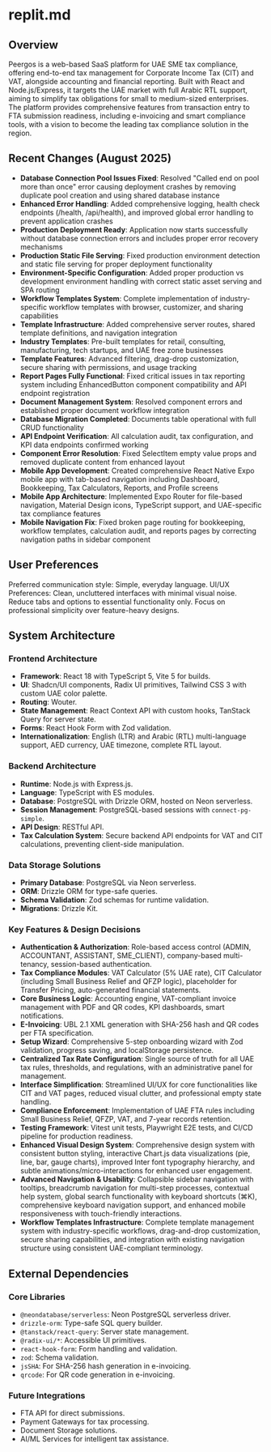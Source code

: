 # replit.md

## Overview
Peergos is a web-based SaaS platform for UAE SME tax compliance, offering end-to-end tax management for Corporate Income Tax (CIT) and VAT, alongside accounting and financial reporting. Built with React and Node.js/Express, it targets the UAE market with full Arabic RTL support, aiming to simplify tax obligations for small to medium-sized enterprises. The platform provides comprehensive features from transaction entry to FTA submission readiness, including e-invoicing and smart compliance tools, with a vision to become the leading tax compliance solution in the region.

## Recent Changes (August 2025)
- **Database Connection Pool Issues Fixed**: Resolved "Called end on pool more than once" error causing deployment crashes by removing duplicate pool creation and using shared database instance
- **Enhanced Error Handling**: Added comprehensive logging, health check endpoints (/health, /api/health), and improved global error handling to prevent application crashes
- **Production Deployment Ready**: Application now starts successfully without database connection errors and includes proper error recovery mechanisms
- **Production Static File Serving**: Fixed production environment detection and static file serving for proper deployment functionality
- **Environment-Specific Configuration**: Added proper production vs development environment handling with correct static asset serving and SPA routing
- **Workflow Templates System**: Complete implementation of industry-specific workflow templates with browser, customizer, and sharing capabilities
- **Template Infrastructure**: Added comprehensive server routes, shared template definitions, and navigation integration
- **Industry Templates**: Pre-built templates for retail, consulting, manufacturing, tech startups, and UAE free zone businesses
- **Template Features**: Advanced filtering, drag-drop customization, secure sharing with permissions, and usage tracking
- **Report Pages Fully Functional**: Fixed critical issues in tax reporting system including EnhancedButton component compatibility and API endpoint registration
- **Document Management System**: Resolved component errors and established proper document workflow integration
- **Database Migration Completed**: Documents table operational with full CRUD functionality
- **API Endpoint Verification**: All calculation audit, tax configuration, and KPI data endpoints confirmed working
- **Component Error Resolution**: Fixed SelectItem empty value props and removed duplicate content from enhanced layout
- **Mobile App Development**: Created comprehensive React Native Expo mobile app with tab-based navigation including Dashboard, Bookkeeping, Tax Calculators, Reports, and Profile screens
- **Mobile App Architecture**: Implemented Expo Router for file-based navigation, Material Design icons, TypeScript support, and UAE-specific tax compliance features
- **Mobile Navigation Fix**: Fixed broken page routing for bookkeeping, workflow templates, calculation audit, and reports pages by correcting navigation paths in sidebar component

## User Preferences
Preferred communication style: Simple, everyday language.
UI/UX Preferences: Clean, uncluttered interfaces with minimal visual noise. Reduce tabs and options to essential functionality only. Focus on professional simplicity over feature-heavy designs.

## System Architecture

### Frontend Architecture
- **Framework**: React 18 with TypeScript 5, Vite 5 for builds.
- **UI**: Shadcn/UI components, Radix UI primitives, Tailwind CSS 3 with custom UAE color palette.
- **Routing**: Wouter.
- **State Management**: React Context API with custom hooks, TanStack Query for server state.
- **Forms**: React Hook Form with Zod validation.
- **Internationalization**: English (LTR) and Arabic (RTL) multi-language support, AED currency, UAE timezone, complete RTL layout.

### Backend Architecture
- **Runtime**: Node.js with Express.js.
- **Language**: TypeScript with ES modules.
- **Database**: PostgreSQL with Drizzle ORM, hosted on Neon serverless.
- **Session Management**: PostgreSQL-based sessions with `connect-pg-simple`.
- **API Design**: RESTful API.
- **Tax Calculation System**: Secure backend API endpoints for VAT and CIT calculations, preventing client-side manipulation.

### Data Storage Solutions
- **Primary Database**: PostgreSQL via Neon serverless.
- **ORM**: Drizzle ORM for type-safe queries.
- **Schema Validation**: Zod schemas for runtime validation.
- **Migrations**: Drizzle Kit.

### Key Features & Design Decisions
- **Authentication & Authorization**: Role-based access control (ADMIN, ACCOUNTANT, ASSISTANT, SME_CLIENT), company-based multi-tenancy, session-based authentication.
- **Tax Compliance Modules**: VAT Calculator (5% UAE rate), CIT Calculator (including Small Business Relief and QFZP logic), placeholder for Transfer Pricing, auto-generated financial statements.
- **Core Business Logic**: Accounting engine, VAT-compliant invoice management with PDF and QR codes, KPI dashboards, smart notifications.
- **E-Invoicing**: UBL 2.1 XML generation with SHA-256 hash and QR codes per FTA specification.
- **Setup Wizard**: Comprehensive 5-step onboarding wizard with Zod validation, progress saving, and localStorage persistence.
- **Centralized Tax Rate Configuration**: Single source of truth for all UAE tax rules, thresholds, and regulations, with an administrative panel for management.
- **Interface Simplification**: Streamlined UI/UX for core functionalities like CIT and VAT pages, reduced visual clutter, and professional empty state handling.
- **Compliance Enforcement**: Implementation of UAE FTA rules including Small Business Relief, QFZP, VAT, and 7-year records retention.
- **Testing Framework**: Vitest unit tests, Playwright E2E tests, and CI/CD pipeline for production readiness.
- **Enhanced Visual Design System**: Comprehensive design system with consistent button styling, interactive Chart.js data visualizations (pie, line, bar, gauge charts), improved Inter font typography hierarchy, and subtle animations/micro-interactions for enhanced user engagement.
- **Advanced Navigation & Usability**: Collapsible sidebar navigation with tooltips, breadcrumb navigation for multi-step processes, contextual help system, global search functionality with keyboard shortcuts (⌘K), comprehensive keyboard navigation support, and enhanced mobile responsiveness with touch-friendly interactions.
- **Workflow Templates Infrastructure**: Complete template management system with industry-specific workflows, drag-and-drop customization, secure sharing capabilities, and integration with existing navigation structure using consistent UAE-compliant terminology.

## External Dependencies

### Core Libraries
- `@neondatabase/serverless`: Neon PostgreSQL serverless driver.
- `drizzle-orm`: Type-safe SQL query builder.
- `@tanstack/react-query`: Server state management.
- `@radix-ui/*`: Accessible UI primitives.
- `react-hook-form`: Form handling and validation.
- `zod`: Schema validation.
- `jsSHA`: For SHA-256 hash generation in e-invoicing.
- `qrcode`: For QR code generation in e-invoicing.

### Future Integrations
- FTA API for direct submissions.
- Payment Gateways for tax processing.
- Document Storage solutions.
- AI/ML Services for intelligent tax assistance.